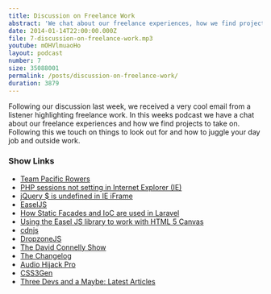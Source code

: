 ```yaml
---
title: Discussion on Freelance Work
abstract: 'We chat about our freelance experiences, how we find projects and what to look out for.'
date: 2014-01-14T22:00:00.000Z
file: 7-discussion-on-freelance-work.mp3
youtube: mOHVlmuaoHo
layout: podcast
number: 7
size: 35088001
permalink: /posts/discussion-on-freelance-work/
duration: 3879
---
```


Following our discussion last week, we received a very cool email from a listener highlighting freelance work.
In this weeks podcast we have a chat about our freelance experiences and how we find projects to take on.
Following this we touch on things to look out for and how to juggle your day job and outside work.

### Show Links

- [Team Pacific Rowers](http://pacificrowers.com/)
- [PHP sessions not setting in Internet Explorer (IE)](http://blog.fraser-hart.co.uk/php-sessions-not-setting-in-internet-explorer-ie/)
- [jQuery $ is undefined in IE iFrame](http://blog.fraser-hart.co.uk/jquery-is-undefined-in-ie-iframe/)
- [EaselJS](http://www.createjs.com/#!/EaselJS)
- [How Static Facades and IoC are used in Laravel](http://eddmann.com/posts/how-static-facades-and-ioc-are-used-in-laravel/)
- [Using the Easel JS library to work with HTML 5 Canvas](http://michaelbudd.org/tutorials/view/14/using-the-easel-js-library-to-work-with-html-5-canvas)
- [cdnjs](http://cdnjs.com/)
- [DropzoneJS](http://www.dropzonejs.com/)
- [The David Connelly Show](http://dcradionetwork.com/)
- [The Changelog](http://5by5.tv/changelog)
- [Audio Hijack Pro](http://www.rogueamoeba.com/audiohijackpro/)
- [CSS3Gen](http://css3gen.com/)
- [Three Devs and a Maybe: Latest Articles](http://threedevsandamaybe.com/articles/)
